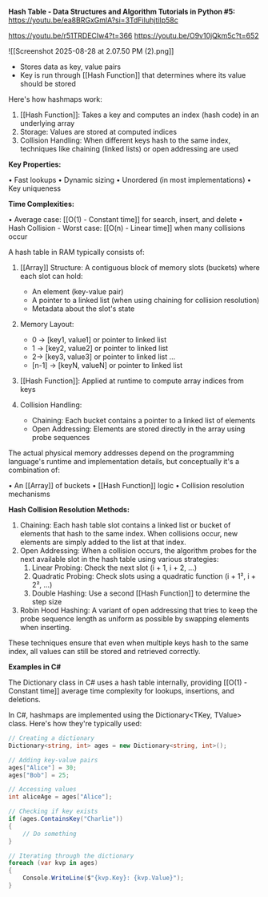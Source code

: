 **Hash Table - Data Structures and Algorithm Tutorials in Python #5:** https://youtu.be/ea8BRGxGmlA?si=3TdFiIuhjtiIp58c

https://youtu.be/r51TRDECIw4?t=366
https://youtu.be/O9v10jQkm5c?t=652

![[Screenshot 2025-08-28 at 2.07.50 PM (2).png]]
- Stores data as key, value pairs
- Key is run through [[Hash Function]] that determines where its value should be stored

Here's how hashmaps work:
1. [[Hash Function]]: Takes a key and computes an index (hash code) in an underlying array
2. Storage: Values are stored at computed indices
3. Collision Handling: When different keys hash to the same index, techniques like chaining (linked lists) or open addressing are used

**Key Properties:**

• Fast lookups
• Dynamic sizing
• Unordered (in most implementations)
• Key uniqueness

**Time Complexities:**

• Average case: [[O(1) - Constant time]] for search, insert, and delete
• Hash Collision - Worst case: [[O(n) - Linear time]] when many collisions occur

A hash table in RAM typically consists of:

1. [[Array]] Structure: A contiguous block of memory slots (buckets) where each slot can hold:
	 - An element (key-value pair)
	 - A pointer to a linked list (when using chaining for collision resolution)
	 - Metadata about the slot's state
2. Memory Layout:
	- 0 -> [key1, value1] or pointer to linked list
	- 1 -> [key2, value2] or pointer to linked list
	- 2-> [key3, value3] or pointer to linked list
		...
	- [n-1] -> [keyN, valueN] or pointer to linked list

3. [[Hash Function]]: Applied at runtime to compute array indices from keys
4. Collision Handling:
	 - Chaining: Each bucket contains a pointer to a linked list of elements
	 - Open Addressing: Elements are stored directly in the array using probe sequences


The actual physical memory addresses depend on the programming language's runtime and implementation details, but conceptually it's a combination of:

• An [[Array]] of buckets
• [[Hash Function]] logic
• Collision resolution mechanisms


**Hash Collision Resolution Methods:**

1. Chaining: Each hash table slot contains a linked list or bucket of elements that hash to the same index. When collisions occur, new elements are simply added to the list at that index.
2. Open Addressing: When a collision occurs, the algorithm probes for the next available slot in the hash table using various strategies:
	1. Linear Probing: Check the next slot (i + 1, i + 2, ...)
	2. Quadratic Probing: Check slots using a quadratic function (i + 1², i + 2², ...)
	3. Double Hashing: Use a second [[Hash Function]] to determine the step size
3. Robin Hood Hashing: A variant of open addressing that tries to keep the probe sequence length as uniform as possible by swapping elements when inserting.

These techniques ensure that even when multiple keys hash to the same index, all values can still be stored and retrieved correctly.

**Examples in C#**

The Dictionary class in C# uses a hash table internally, providing [[O(1) - Constant time]] average time complexity for lookups, insertions, and deletions.

In C#, hashmaps are implemented using the Dictionary<TKey, TValue> class. Here's how they're typically used:

```C#
// Creating a dictionary
Dictionary<string, int> ages = new Dictionary<string, int>();

// Adding key-value pairs
ages["Alice"] = 30;
ages["Bob"] = 25;

// Accessing values
int aliceAge = ages["Alice"];

// Checking if key exists
if (ages.ContainsKey("Charlie"))
{
    // Do something
}

// Iterating through the dictionary
foreach (var kvp in ages)
{
    Console.WriteLine($"{kvp.Key}: {kvp.Value}");
}
```